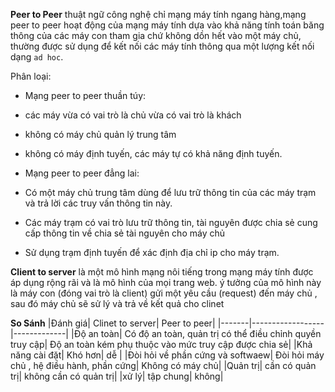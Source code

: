**Peer to Peer** thuật ngữ công nghệ chỉ mạng máy tính ngang hàng,mạng peer to peer hoạt động của mạng máy tính dựa vào khả năng tính toán băng thông của các máy con tham gia chứ không dồn hết vào một máy chủ, thường được sử dụng để kết nối các máy tính thông qua một lượng kết nối dạng `ad hoc`.

Phân loại:
- Mạng peer to peer thuần túy:
 - các máy vừa có vai trò là chủ vừa có vai trò là khách
 - không có máy chủ quản lý trung tâm
 - không có máy định tuyến, các máy tự có khả năng định tuyến.

- Mạng peer to peer đẳng lai:
 - Có một máy chủ trung tâm dùng để lưu trữ thông tin của các máy trạm và trả lời các truy vấn thông tin này.
 - Các máy trạm có vai trò lưu trữ thông tin, tài nguyên được chia sẻ cung cấp thông tin về chia sẻ tài nguyên cho máy chủ
 - Sử dụng trạm định tuyến để xác định địa chỉ ip cho máy trạm.
 
**Client to server** là một mô hình mạng nôi tiếng trong mạng máy tính được áp dụng rộng rãi và là mô hình của mọi trang web. ý tưởng của mô hình này là máy con (đóng vai trò là client) gửi một yêu cầu (request) đến máy chủ , sau đó máy chủ sẽ sử lý và trả về kết quả cho clinet

**So Sánh**
|Đánh giá| Clinet to server| Peer to peer|
|-------|------------------|-------------|
|Độ an toàn| Có độ an toàn, quản trị có thể điều chỉnh quyền truy cập| Độ an toàn kém phụ thuộc vào mức truy cập được chia sẻ|
|Khả năng cài đặt| Khó hơn| dễ |
|Đòi hỏi về phần cứng và softwaew| Đòi hỏi máy chủ , hệ điều hành, phần cứng| Không có máy chủ|
|Quản trị| cần có quản trị| không cần có quản trị|
|xử lý| tập chung| không|
